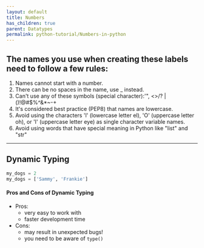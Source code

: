 ```yaml
---
layout: default
title: Numbers
has_children: true
parent: Datatypes
permalink: python-tutorial/Numbers-in-python
---
```


## The names you use when creating these labels need to follow a few rules: 
1. Names cannot start with a number. 
2. There can be no spaces in the name, use _ instead. 
3. Can't use any of these symbols (special character):'", <>/? |\()!@#$%^&*~-+ 
4. It's considered best practice (PEP8) that names are lowercase. 
5. Avoid using the characters 'l' (lowercase letter el), 'O' (uppercase letter oh),    or 'I' (uppercase letter eye) as single character variable names. 
6. Avoid using words that have special meaning in Python like "list" and "str"
 ---
## Dynamic Typing 
```python
my_dogs = 2 
my_dogs = ['Sammy', 'Frankie'] 
```

#### Pros and Cons of Dynamic Typing 
- Pros:
    -   very easy to work with 
    -   faster development time 
-   Cons:
    -   may result in unexpected bugs! 
    -   you need to be aware of `type()`
